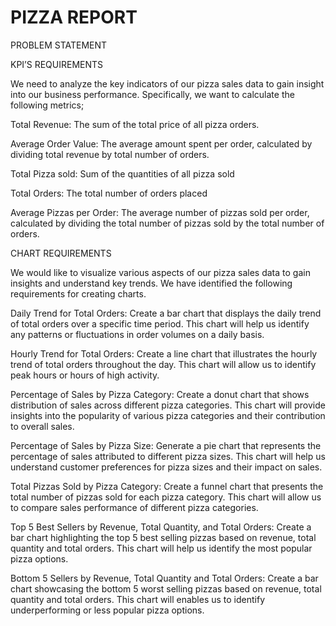 # PIZZA REPORT

PROBLEM STATEMENT

KPI’S REQUIREMENTS

We need to analyze the key  indicators of our pizza sales data to gain insight into our business performance. Specifically, we want to calculate the following metrics;

Total Revenue: The sum of the total price of all pizza orders.

Average Order Value: The average amount spent per order, calculated by dividing total revenue by total number of orders.

Total Pizza sold: Sum of the quantities of all pizza sold

Total Orders: The total number of orders placed

Average Pizzas per Order: The average number of pizzas sold per order, calculated by dividing the total number of pizzas sold by the total number of orders.

CHART REQUIREMENTS

We would like to visualize various aspects of our pizza sales data to gain insights and understand key trends. We have identified the following requirements for creating charts.

Daily Trend for Total Orders: Create a bar chart that displays the daily trend of total orders over a specific time period. This chart will help us identify any patterns or fluctuations in order volumes on a daily basis.

Hourly Trend for Total Orders: Create a line chart that illustrates the hourly trend of total orders throughout the day. This chart will allow us to identify peak hours or hours of high activity.

Percentage of Sales by Pizza Category: Create a donut chart that shows distribution of sales across different pizza categories. This chart will provide insights into the popularity of various pizza categories and their contribution to overall sales.

Percentage of Sales by Pizza Size: Generate a pie chart that represents the percentage of sales attributed to different pizza sizes. This chart will help us understand customer preferences for pizza sizes and their impact on sales.

Total Pizzas Sold by Pizza Category: Create a funnel chart that presents the total number of pizzas sold for each pizza category. This chart will allow us to compare sales performance of different pizza categories.

Top 5 Best Sellers by Revenue, Total Quantity, and Total Orders: Create a bar chart highlighting the top 5 best selling pizzas based on revenue, total quantity and total orders. This chart will help us identify the most popular pizza options.

Bottom 5 Sellers by Revenue, Total Quantity and Total Orders: Create a bar chart showcasing the bottom 5 worst selling pizzas based on revenue, total quantity and total orders. This chart will enables us to identify underperforming or less popular pizza options.
